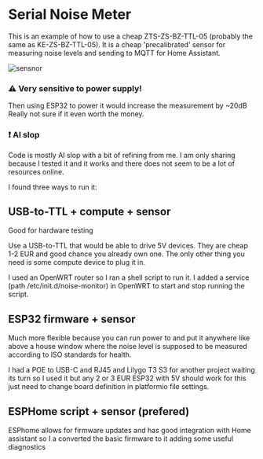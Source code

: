 # Serial Noise Meter


This is an example of how to use a cheap ZTS-ZS-BZ-TTL-05 (probably the same as KE-ZS-BZ-TTL-05). It is a cheap 'precalibrated' sensor for measuring noise levels and sending to MQTT for Home Assistant.




![sensnor](images/sensnor.avif)


### ⚠️ Very sensitive to power supply!
Then using ESP32 to power it would increase the measurement by ~20dB
Really not sure if it even worth the money.


###  ❗ AI slop
Code is mostly AI slop with a bit of refining from me. I am only sharing because I tested it and it works and there does not seem to be a lot of resources online.


I found three ways to run it:


## USB-to-TTL + compute + sensor
Good for hardware testing


Use a USB-to-TTL that would be able to drive 5V devices. They are cheap 1-2 EUR and good chance you already own one. The only other thing you need is some compute device to plug it in.


I used an OpenWRT router so I ran a shell script to run it. I added a service (path /etc/init.d/noise-monitor) in OpenWRT to start and stop running the script.


## ESP32 firmware + sensor
Much more flexible because you can run power to and put it anywhere like above a house window where the noise level is supposed to be measured according to ISO standards for health.


I had a POE to USB-C and RJ45 and Lilygo T3 S3 for another project waiting its turn so I used it but any 2 or 3 EUR ESP32 with 5V should work for this just need to change board definition in platformio file settings.


## ESPHome script + sensor (prefered)
ESPhome allows for firmware updates and has good integration with Home assistant so I a converted the basic firmware to it adding some useful diagnostics
